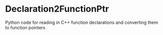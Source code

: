 # Declaration2FunctionPtr

Python code for reading in C++ function declarations and converting them to function pointers

